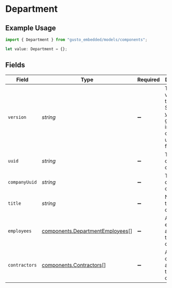 # Department

## Example Usage

```typescript
import { Department } from "gusto_embedded/models/components";

let value: Department = {};
```

## Fields

| Field                                                                                                                                                             | Type                                                                                                                                                              | Required                                                                                                                                                          | Description                                                                                                                                                       |
| ----------------------------------------------------------------------------------------------------------------------------------------------------------------- | ----------------------------------------------------------------------------------------------------------------------------------------------------------------- | ----------------------------------------------------------------------------------------------------------------------------------------------------------------- | ----------------------------------------------------------------------------------------------------------------------------------------------------------------- |
| `version`                                                                                                                                                         | *string*                                                                                                                                                          | :heavy_minus_sign:                                                                                                                                                | The current version of the object. See the [versioning guide](https://docs.gusto.com/embedded-payroll/docs/idempotency) for information on how to use this field. |
| `uuid`                                                                                                                                                            | *string*                                                                                                                                                          | :heavy_minus_sign:                                                                                                                                                | The UUID of the department                                                                                                                                        |
| `companyUuid`                                                                                                                                                     | *string*                                                                                                                                                          | :heavy_minus_sign:                                                                                                                                                | The UUID of the company                                                                                                                                           |
| `title`                                                                                                                                                           | *string*                                                                                                                                                          | :heavy_minus_sign:                                                                                                                                                | Name of the department                                                                                                                                            |
| `employees`                                                                                                                                                       | [components.DepartmentEmployees](../../models/components/departmentemployees.md)[]                                                                                | :heavy_minus_sign:                                                                                                                                                | Array of employees assigned to the department.                                                                                                                    |
| `contractors`                                                                                                                                                     | [components.Contractors](../../models/components/contractors.md)[]                                                                                                | :heavy_minus_sign:                                                                                                                                                | Array of contractors assigned to the department.                                                                                                                  |